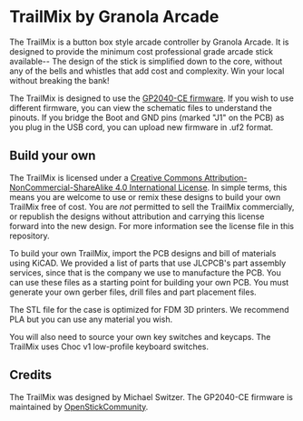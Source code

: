 # TrailMix by Granola Arcade
The TrailMix is a button box style arcade controller by Granola Arcade. It is designed to provide the minimum cost professional grade arcade stick available-- The design of the stick is simplified down to the core, without any of the bells and whistles that add cost and complexity. Win your local without breaking the bank!

The TrailMix is designed to use the <a rel="GP2040-CE firmware" href="https://github.com/OpenStickCommunity/GP2040-CE">GP2040-CE firmware</a>. If you wish to use different firmware, you can view the schematic files to understand the pinouts. If you bridge the Boot and GND pins (marked "J1" on the PCB) as you plug in the USB cord, you can upload new firmware in .uf2 format.

## Build your own
The TrailMix is licensed under a <a rel="license" href="http://creativecommons.org/licenses/by-nc-sa/4.0/">Creative Commons Attribution-NonCommercial-ShareAlike 4.0 International License</a>. In simple terms, this means you are welcome to use or remix these designs to build your own TrailMix free of cost. You are *not* permitted to sell the TrailMix commercially, or republish the designs without attribution and carrying this license forward into the new design. For more information see the license file in this repository.

To build your own TrailMix, import the PCB designs and bill of materials using KiCAD. We provided a list of parts that use JLCPCB's part assembly services, since that is the company we use to manufacture the PCB. You can use these files as a starting point for building your own PCB. You must generate your own gerber files, drill files and part placement files.

The STL file for the case is optimized for FDM 3D printers. We recommend PLA but you can use any material you wish.

You will also need to source your own key switches and keycaps. The TrailMix uses Choc v1 low-profile keyboard switches.

## Credits
The TrailMix was designed by Michael Switzer. The GP2040-CE firmware is maintained by <a href="https://github.com/OpenStickCommunity">OpenStickCommunity</a>.
